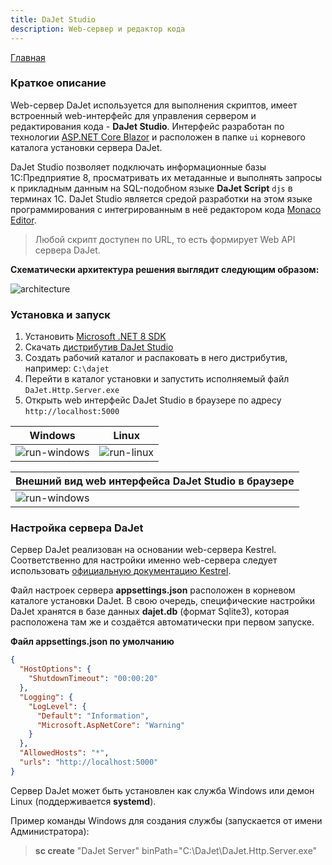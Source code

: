 ```yaml
---
title: DaJet Studio
description: Web-сервер и редактор кода
---
```

[Главная](../index.md#dajet-studio)

### Краткое описание

Web-сервер DaJet используется для выполнения скриптов, имеет встроенный web-интерфейс для управления сервером и редактирования кода - **DaJet Studio**. Интерфейс разработан по технологии [ASP.NET Core Blazor](https://dotnet.microsoft.com/en-us/apps/aspnet/web-apps/blazor) и расположен в папке ```ui``` корневого каталога установки сервера DaJet.

DaJet Studio позволяет подключать информационные базы 1С:Предприятие 8, просматривать их метаданные и выполнять запросы к прикладным данным на SQL-подобном языке **DaJet Script** ```djs``` в терминах 1С. DaJet Studio является средой разработки на этом языке программирования с интегрированным в неё редактором кода [Monaco Editor](https://github.com/microsoft/monaco-editor).

> Любой скрипт доступен по URL, то есть формирует Web API сервера DaJet.

**Схематически архитектура решения выглядит следующим образом:**

![architecture](/img/dajet-studio-architecture.png)

### Установка и запуск

1. Установить [Microsoft .NET 8 SDK](https://dotnet.microsoft.com/en-us/download/dotnet/8.0)
2. Скачать [дистрибутив DaJet Studio](https://github.com/zhichkin/dajet/releases/latest)
3. Создать рабочий каталог и распаковать в него дистрибутив, например: ```C:\dajet```
4. Перейти в каталог установки и запустить исполняемый файл ```DaJet.Http.Server.exe```
5. Открыть web интерфейс DaJet Studio в браузере по адресу ```http://localhost:5000```

|**Windows**|**Linux**|
|-----------|---------|
|![run-windows](/img/dajet-studio-run-windows.png)|![run-linux](/img/dajet-studio-run-linux.png)|

|**Внешний вид web интерфейса DaJet Studio в браузере**|
|------------------------------------------------------|
|![run-windows](/img/dajet-studio-web-ui.png)|

### Настройка сервера DaJet

Сервер DaJet реализован на основании web-сервера Kestrel. Соответственно для настройки именно web-сервера следует использовать [официальную документацию Kestrel](https://docs.microsoft.com/en-us/aspnet/core/fundamentals/servers/kestrel).

Файл настроек сервера **appsettings.json** расположен в корневом каталоге установки DaJet. В свою очередь, специфические настройки DaJet хранятся в базе данных **dajet.db** (формат Sqlite3), которая расположена там же и создаётся автоматически при первом запуске.

**Файл appsettings.json по умолчанию**
```JSON
{
  "HostOptions": {
    "ShutdownTimeout": "00:00:20"
  },
  "Logging": {
    "LogLevel": {
      "Default": "Information",
      "Microsoft.AspNetCore": "Warning"
    }
  },
  "AllowedHosts": "*",
  "urls": "http://localhost:5000"
}
```

Сервер DaJet может быть установлен как служба Windows или демон Linux (поддерживается **systemd**).

Пример команды Windows для создания службы (запускается от имени Администратора):
> **sc create** "DaJet Server" binPath="C:\DaJet\DaJet.Http.Server.exe"

